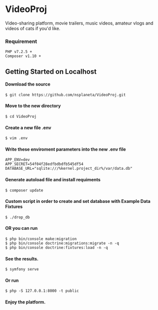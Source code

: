 # VideoProj
Video-sharing platform, movie trailers, music videos, amateur vlogs and videos of cats if you'd like.


### Requirement

```
PHP v7.2.5 +
Composer v1.10 +
```

## Getting Started on Localhost

#### Download the source

```
$ git clone https://github.com/nsplaneta/VideoProj.git
```

#### Move to the new directory

```
$ cd VideoProj
```

#### Create a new file .env

```
$ vim .env
```

#### Write these enviroment parameters into the new .env file

```
APP_ENV=dev
APP_SECRET=54f04f28edfbdbdfb545df54
DATABASE_URL="sqlite:///%kernel.project_dir%/var/data.db"
```

#### Generate autoload file and install requiments

```
$ composer update
```

#### Custom script in order to create and set database with Example Data Fixtures

```
$ ./drop_db
```

#### OR you can run

```
$ php bin/console make:migration
$ php bin/console doctrine:migrations:migrate -n -q
$ php bin/console doctrine:fixtures:load -n -q
```

#### See the results.

```
$ symfony serve
```

#### Or run

```
$ php -S 127.0.0.1:8000 -t public
```

#### Enjoy the platform.
